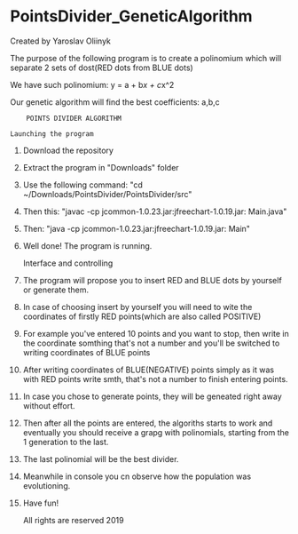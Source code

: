# PointsDivider_GeneticAlgorithm
Created by Yaroslav Oliinyk

The purpose of the following program is to create a polinomium which will separate 2 sets of dost(RED dots from BLUE dots)

We have such polinomium: y = a + b*x + c*x^2

Our genetic algorithm will find the best coefficients: a,b,c

		POINTS DIVIDER ALGORITHM
 
	Launching the program

1. Download the repository
2. Extract the program in "Downloads" folder
3. Use the following command: "cd ~/Downloads/PointsDivider/PointsDivider/src"
4. Then this: "javac -cp jcommon-1.0.23.jar:jfreechart-1.0.19.jar: Main.java"
5. Then: "java -cp jcommon-1.0.23.jar:jfreechart-1.0.19.jar: Main"
6. Well done! The program is running.

	Interface and controlling
1. The program will propose you to insert RED and BLUE dots by yourself or generate them.
2. In case of choosing insert by yourself you will need to wite the coordinates of firstly RED points(which are also called POSITIVE)
3. For example you've entered 10 points and you want to stop, then write in the coordinate somthing that's not a number and you'll be switched to writing coordinates of BLUE points
4. After writing coordinates of BLUE(NEGATIVE) points simply as it was with RED points write smth, that's not a number to finish entering points.
5. In case you chose to generate points, they will be geneated right away without effort.
6. Then after all the points are entered, the algoriths starts to work and eventually you should receive a grapg with polinomials, starting from the 1 generation to the last.
7. The last polinomial will be the best divider.
8. Meanwhile in console you cn observe how the population was evolutioning.
9. Have fun!

	All rights are reserved
		2019


